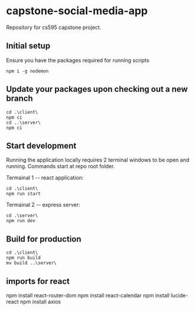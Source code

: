 # capstone-social-media-app
Repository for cs595 capstone project.

## Initial setup
Ensure you have the packages required for running scripts
```
npm i -g nodemon
```

## Update your packages upon checking out a new branch
```
cd .\client\
npm ci
cd ..\server\
npm ci
```

## Start development
Running the application locally requires 2 terminal windows to be open and running. Commands start at repo root folder.

Termainal 1  --  react application:
```
cd .\client\
npm run start
```

Termainal 2  --  express server:
```
cd .\server\
npm run dev
```

## Build for production
```
cd .\client\
npm run build
mv build ..\server\
```
## imports for react
npm install react-router-dom
npm install react-calendar
npm install lucide-react
npm install axios
